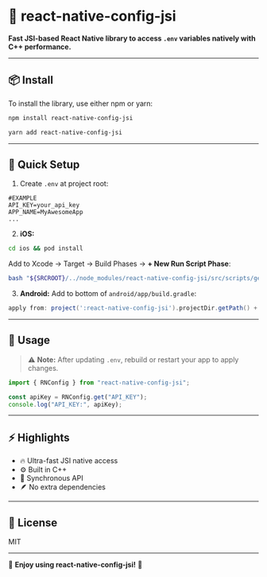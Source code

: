 # 🚀 react-native-config-jsi

**Fast JSI-based React Native library to access `.env` variables natively with C++ performance.**

---

## 📦 Install

To install the library, use either npm or yarn:
```sh
npm install react-native-config-jsi

yarn add react-native-config-jsi
```

---

## 🔧 Quick Setup

1. Create `.env` at project root:
```env
#EXAMPLE
API_KEY=your_api_key
APP_NAME=MyAwesomeApp
...
```

2. **iOS:**
```bash
cd ios && pod install
```
Add to Xcode → Target → Build Phases → **+ New Run Script Phase**:
```bash
bash "${SRCROOT}/../node_modules/react-native-config-jsi/src/scripts/generate.sh"
```

3. **Android:**
Add to bottom of `android/app/build.gradle`:
```gradle
apply from: project(':react-native-config-jsi').projectDir.getPath() + "/dotenv.gradle"
```

---

## 🚀 Usage
> ⚠️ **Note:** After updating `.env`, rebuild or restart your app to apply changes.
```js
import { RNConfig } from "react-native-config-jsi";

const apiKey = RNConfig.get("API_KEY");
console.log("API_KEY:", apiKey);
```

---

## ⚡ Highlights

- 🔥 Ultra-fast JSI native access
- ⚙️ Built in C++
- 🧩 Synchronous API
- 🪶 No extra dependencies

---

## 📜 License

MIT

---

🎉 **Enjoy using react-native-config-jsi!** 🚀
